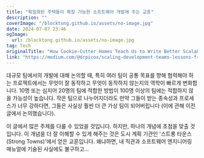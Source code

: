 ```yaml
---
title: "획일화된 주택들이 확장 가능한 소프트웨어 개발에 주는 교훈"
description: ""
coverImage: "/blocktong.github.io/assets/no-image.jpg"
date: 2024-07-07 23:46
ogImage: 
  url: /blocktong.github.io/assets/no-image.jpg
tag: Tech
originalTitle: "How Cookie-Cutter Homes Teach Us to Write Better Scalable Software"
link: "https://medium.com/@drpicox/scaling-development-teams-lessons-from-urban-planning-8133255b0646"
---
```



대규모 팀에서의 개발에 대해 논의할 때, 특히 여러 팀이 공통 목표를 향해 협력해야 하는 프로젝트에서는 무엇이 잘 동작하고 무엇이 동작하지 않는지의 역학이 빠르게 변화합니다. 10명 또는 심지어 20명의 팀에 적합한 방법이 100명 이상의 팀에는 적합하지 않을 가능성이 높습니다. 작은 팀으로 나누어지더라도 만약 그들이 받는 종속성과 프로세스가 너무 강하다면, 그들은 사실상 훨씬 더 큰 가상 팀이 되어버립니다 (이에 관해 이전 글에서 논의했습니다).

이 글에서 많은 주제를 다룰 수 있었을 것입니다. 하지만, 하나의 개념에 초점을 맞출 것입니다. 이 개념을 더 잘 이해할 수 있게 해주는 것은 도시 계획 기관인 '스트롱 타운스(Strong Towns)'에서 얻은 교훈입니다. 왜냐하면, 내 직관과 소프트웨어 엔지니어링 매뉴얼에 기술된 사실에도 불구하고…